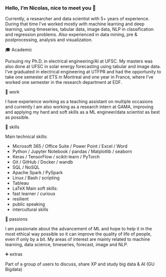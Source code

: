 ### Hello, I’m Nicolas, nice to meet you 👋

Currently, a researcher and data scientist with 5+ years of experience. During that time I’ve worked mostly with machine learning and deep learning, using timeseries, tabular data, image data, NLP in classification and regression problems. Also experienced in data mining, pre & postprocessing, analysis and visualization.

🎓 Academic

Pursuing my Ph.D. in electrical engineering/AI at UFSC. My masters was also done at UFSC in solar energy forecasting using tabular and image data. I’ve graduated in electrical engineering at UTFPR and had the opportunity to take one semester at ETS in Montreal and one year in France, where I’ve worked one semester in the research department at EDF. 

💼 work

I have experience working as a teaching assistant on multiple occasions and currently I am also working as a research intern at GAMA, improving and applying my hard and soft skills as a ML engineer/data scientist as best as possible.

🧠 skills

Main technical skills: 
- Microsoft 365 / Office Suite / Power Point / Excel / Word
- Python / Jupyter Notebook / pandas / Matplotlib / seaborn
- Keras / TensorFlow / scikit-learn / PyTorch
- Git / GitHub / Docker / wandb
- SQL / NoSQL
- Apache Spark / PySpark
- Linux / Bash / scripting
- Tableau
- LaTeX 
Main soft skills: 
- fast learner / curious
- resilient
- public speaking
- intercultural skills

🚀 passions

I am passionate about the advancement of ML and hope to help it in the most ethical way possible so it can improve the quality of life of people, even if only by a bit. 
My areas of interest are mainly related to machine learning, data science, timeseries, forecast, image and NLP.

➕ extras

Part of a group of users to discuss, share XP and study big data & AI (GU Bigdata)
